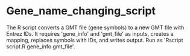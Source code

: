 # Gene_name_changing_script
The R script converts a GMT file (gene symbols) to a new GMT file with Entrez IDs. It requires 'gene_info' and 'gmt_file' as inputs, creates a mapping, replaces symbols with IDs, and writes output. Run as 'Rscript script.R gene_info gmt_file'.
